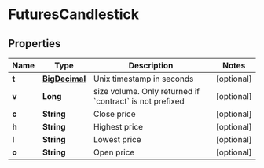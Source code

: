 
# FuturesCandlestick

## Properties
Name | Type | Description | Notes
------------ | ------------- | ------------- | -------------
**t** | [**BigDecimal**](BigDecimal.md) | Unix timestamp in seconds |  [optional]
**v** | **Long** | size volume. Only returned if &#x60;contract&#x60; is not prefixed |  [optional]
**c** | **String** | Close price |  [optional]
**h** | **String** | Highest price |  [optional]
**l** | **String** | Lowest price |  [optional]
**o** | **String** | Open price |  [optional]



